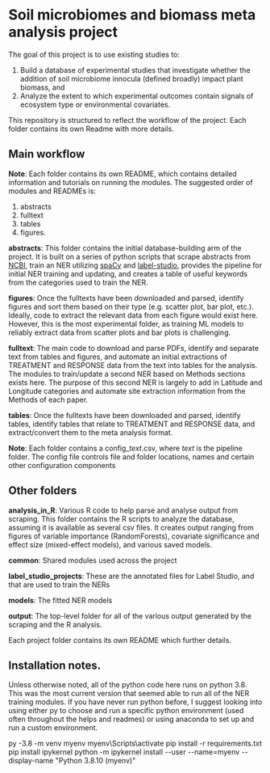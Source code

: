 # Soil microbiomes and biomass meta analysis project
The goal of this project is to use existing studies to: 
1. Build a database of experimental studies that investigate whether the addition of soil microbiome innocula (defined broadly) impact plant biomass, and 
2. Analyze the extent to which experimental outcomes contain signals of ecosystem type or environmental covariates.

This repository is structured to reflect the workflow of the project. Each folder contains its own Readme with more details.  

## Main workflow 
**Note**: Each folder contains its own README, which contains detailed information and tutorials on running the modules. The suggested order of modules and READMEs is: 
1. abstracts
2. fulltext
3. tables
4. figures. 

**abstracts**: This folder contains the initial database-building arm of the project. It is built on a series of python scripts that scrape abstracts from [NCBI](https://www.ncbi.nlm.nih.gov/pmc/articles/PMC6821292/), train an NER utilizing [spaCy](https://spacy.io/usage/spacy-101) and [label-studio](https://labelstud.io/), provides the pipeline for initial NER training and updating, and creates a table of useful keywords from the categories used to train the NER. 

**figures**: Once the fulltexts have been downloaded and parsed, identify figures and sort them based on their type (e.g. scatter plot, bar plot, etc.). Ideally, code to extract the relevant data from each figure would exist here. However, this is the most experimental folder, as training ML models to reliably extract data from scatter plots and bar plots is challenging. 

**fulltext**: The main code to download and parse PDFs, identify and separate text from tables and figures, and automate an initial extractions of TREATMENT and RESPONSE data from the text into tables for the analysis. The modules to train/update a second NER based on Methods sections exists here. The purpose of this second NER is largely to add in Latitude and Longitude categories and automate site extraction information from the Methods of each paper. 

**tables**: Once the fulltexts have been downloaded and parsed, identify tables, identify tables that relate to TREATMENT and RESPONSE data, and extract/convert them to the meta analysis format. 

 **Note**: Each folder contains a config_*text*.csv, where *text* is the pipeline folder. The config file controls file and folder locations, names and certain other configuration components

## Other folders
**analysis_in_R**: Various R code to help parse and analyse output from scraping. This folder contains the R scripts to analyze the database, assuming it is available as several csv files. It creates output ranging from figures of variable importance (RandomForests), covariate significance and effect size (mixed-effect models), and various saved models. 

**common**: Shared modules used across the project

**label_studio_projects**: These are the annotated files for Label Studio, and that are used to train the NERs

**models**: The fitted NER models 

**output**: The top-level folder for all of the various output generated by the scraping and the R analysis. 


Each project folder contains its own README which further details.


## Installation notes.
Unless otherwise noted, all of the python code here runs on python 3.8. This was the most current version that seemed able to run all of the NER training modules. If you have never run python before, I suggest looking into using either py to choose and run a specific python environment (used often throughout the helps and readmes) or using anaconda to set up and run a custom environment. 

py -3.8 -m venv myenv
myenv\Scripts\activate
pip install -r requirements.txt
pip install ipykernel
python -m ipykernel install --user --name=myenv --display-name "Python 3.8.10 (myenv)"

